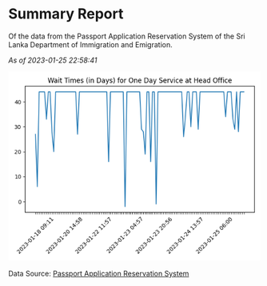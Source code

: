 # Summary Report

Of the data from the Passport Application Reservation System of the Sri Lanka Department of Immigration and Emigration.

*As of 2023-01-25 22:58:41*

![Wait Time Chart](summary.wait_time_chart.png)

Data Source: [Passport Application Reservation System](https://eservices.immigration.gov.lk:8443/appointment/pages/reservationApplication.xhtml)